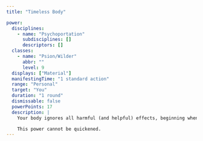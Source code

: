```yaml
---
title: "Timeless Body"

power:
  disciplines:
    - name: "Psychoportation"
      subdisciplines: []
      descriptors: []
  classes:
    - name: "Psion/Wilder"
      abbr: ""
      level: 9
  displays: ["Material"]
  manifestingTime: "1 standard action"
  range: "Personal"
  target: "You"
  duration: "1 round"
  dismissable: false
  powerPoints: 17
  description: |
    Your body ignores all harmful (and helpful) effects, beginning when you finish manifesting this power and ending at the end of your next turn. While timeless body is in effect, you are invulnerable to all attacks and powers.

    This power cannot be quickened.
---
```

